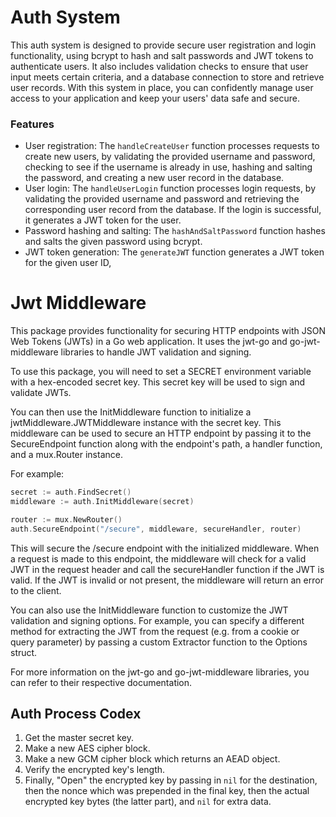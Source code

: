 # Auth System

This auth system is designed to provide secure user registration and login functionality, using bcrypt to hash and salt passwords and JWT tokens to authenticate users. It also includes validation checks to ensure that user input meets certain criteria, and a database connection to store and retrieve user records. With this system in place, you can confidently manage user access to your application and keep your users' data safe and secure.

### Features
- User registration: The `handleCreateUser` function processes requests to create new users, by validating the provided username and password, checking to see if the username is already in use, hashing and salting the password, and creating a new user record in the database.
- User login: The `handleUserLogin` function processes login requests, by validating the provided username and password and retrieving the corresponding user record from the database. If the login is successful, it generates a JWT token for the user.
- Password hashing and salting: The `hashAndSaltPassword` function hashes and salts the given password using bcrypt.
- JWT token generation: The `generateJWT` function generates a JWT token for the given user ID,

# Jwt Middleware
This package provides functionality for securing HTTP endpoints with JSON Web Tokens (JWTs) in a Go web application. It uses the jwt-go and go-jwt-middleware libraries to handle JWT validation and signing.

To use this package, you will need to set a SECRET environment variable with a hex-encoded secret key. This secret key will be used to sign and validate JWTs.

You can then use the InitMiddleware function to initialize a jwtMiddleware.JWTMiddleware instance with the secret key. This middleware can be used to secure an HTTP endpoint by passing it to the SecureEndpoint function along with the endpoint's path, a handler function, and a mux.Router instance.

For example:

```go
secret := auth.FindSecret()
middleware := auth.InitMiddleware(secret)

router := mux.NewRouter()
auth.SecureEndpoint("/secure", middleware, secureHandler, router)
```

This will secure the /secure endpoint with the initialized middleware. When a request is made to this endpoint, the middleware will check for a valid JWT in the request header and call the secureHandler function if the JWT is valid. If the JWT is invalid or not present, the middleware will return an error to the client.

You can also use the InitMiddleware function to customize the JWT validation and signing options. For example, you can specify a different method for extracting the JWT from the request (e.g. from a cookie or query parameter) by passing a custom Extractor function to the Options struct.

For more information on the jwt-go and go-jwt-middleware libraries, you can refer to their respective documentation.



## Auth Process Codex

1. Get the master secret key.
2. Make a new AES cipher block.
3. Make a new GCM cipher block which returns an AEAD object.
4. Verify the encrypted key's length.
5. Finally, "Open" the encrypted key by passing in `nil` for the destination, then the nonce which was prepended in the final key, then the actual encrypted key bytes (the latter part), and `nil` for extra data.

